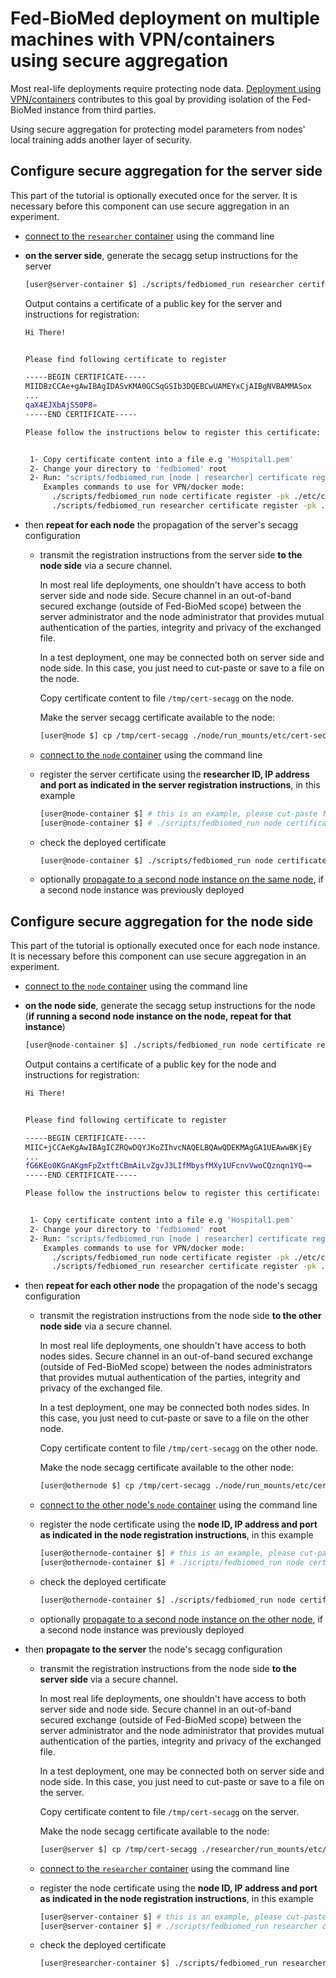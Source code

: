 # Fed-BioMed deployment on multiple machines with VPN/containers using secure aggregation

Most real-life deployments require protecting node data. [Deployment using VPN/containers](../deployment-vpn/) contributes to this goal by providing isolation of the Fed-BioMed instance from third parties.

Using secure aggregation for protecting model parameters from nodes' local training adds another layer of security.

## Configure secure aggregation for the server side

This part of the tutorial is optionally executed once for the server.
It is necessary before this component can use secure aggregation in an experiment.

* [connect to the `researcher` container](../deployment-vpn/#use-the-server) using the command line

* **on the server side**, generate the secagg setup instructions for the server

    ```bash
    [user@server-container $] ./scripts/fedbiomed_run researcher certificate registration-instructions
    ```

    Output contains a certificate of a public key for the server and instructions for registration:

    ```bash
    Hi There! 


    Please find following certificate to register 

    -----BEGIN CERTIFICATE-----
    MIIDBzCCAe+gAwIBAgIDASvKMA0GCSqGSIb3DQEBCwUAMEYxCjAIBgNVBAMMASox
    ...
    qaX4EJXbAjS50P8=
    -----END CERTIFICATE-----

    Please follow the instructions below to register this certificate:


     1- Copy certificate content into a file e.g 'Hospital1.pem'
     2- Change your directory to 'fedbiomed' root
     2- Run: "scripts/fedbiomed_run [node | researcher] certificate register -pk [PATH WHERE CERTIFICATE IS SAVED] -pi researcher_2bd34852-830b-48f0-9f58-613f3e643d42  --ip 10.222.0.2 --port 14000"
        Examples commands to use for VPN/docker mode:
          ./scripts/fedbiomed_run node certificate register -pk ./etc/cert-secagg -pi researcher_2bd34852-830b-48f0-9f58-613f3e643d42 --ip 10.222.0.2 --port 14000
          ./scripts/fedbiomed_run researcher certificate register -pk ./etc/cert-secagg -pi researcher_2bd34852-830b-48f0-9f58-613f3e643d42 --ip 10.222.0.2 --port 14000
    ```

* then **repeat for each node** the propagation of the server's secagg configuration

    * transmit the registration instructions from the server side **to the node side** via a secure channel.

        In most real life deployments, one shouldn't have access to both server side and node side. Secure channel in an out-of-band secured exchange (outside of Fed-BioMed scope) between the server administrator and the node administrator that provides mutual authentication of the parties, integrity and privacy of the exchanged file.

        In a test deployment, one may be connected both on server side and node side. In this case, you just need to cut-paste or save to a file on the node.

        Copy certificate content to file `/tmp/cert-secagg` on the node.

        Make the server secagg certificate available to the node:

        ```bash
        [user@node $] cp /tmp/cert-secagg ./node/run_mounts/etc/cert-secagg
        ```

    * [connect to the `node` container](../deployment-vpn/#use-the-node) using the command line

    * register the server certificate using the **researcher ID, IP address and port as indicated in the server registration instructions**, in this example

        ```bash
        [user@node-container $] # this is an example, please cut-paste from your registration instructions
        [user@node-container $] # ./scripts/fedbiomed_run node certificate register -pk ./etc/cert-secagg -pi researcher_2bd34852-830b-48f0-9f58-613f3e643d42  --ip 10.222.0.2 --port 14000
        ```

    * check the deployed certificate

        ```bash
        [user@node-container $] ./scripts/fedbiomed_run node certificate list
        ```

    * optionally [propagate to a second node instance on the same node](../deployment-vpn-node2/#configure-secure-aggregation-for-the-server-side-for-a-second-node-instance), if a second node instance was previously deployed


## Configure secure aggregation for the node side

This part of the tutorial is optionally executed once for each node instance.
It is necessary before this component can use secure aggregation in an experiment.

* [connect to the `node` container](../deployment-vpn/#use-the-node) using the command line

* **on the node side**, generate the secagg setup instructions for the node (**if running a second node instance on the node, repeat for that instance**)

    ```bash
    [user@node-container $] ./scripts/fedbiomed_run node certificate registration-instructions
    ```

    Output contains a certificate of a public key for the node and instructions for registration:

    ```bash
    Hi There!


    Please find following certificate to register

    -----BEGIN CERTIFICATE-----
    MIIC+jCCAeKgAwIBAgICZRQwDQYJKoZIhvcNAQELBQAwQDEKMAgGA1UEAwwBKjEy
    ...
    fG6KEo0KGnAKgmFpZxtftCBmAiLvZgvJ3LIfMbysfMXy1UFcnvVwoCQznqn1YQ==
    -----END CERTIFICATE-----

    Please follow the instructions below to register this certificate:


     1- Copy certificate content into a file e.g 'Hospital1.pem'
     2- Change your directory to 'fedbiomed' root
     2- Run: "scripts/fedbiomed_run [node | researcher] certificate register -pk [PATH WHERE CERTIFICATE IS SAVED] -pi node_964bdca9-809d-49b8-a9c4-8ba3d108c1ae  --ip 10.221.0.2 --port 14001"
        Examples commands to use for VPN/docker mode:
          ./scripts/fedbiomed_run node certificate register -pk ./etc/cert-secagg -pi node_964bdca9-809d-49b8-a9c4-8ba3d108c1ae --ip 10.221.0.2 --port 14001
          ./scripts/fedbiomed_run researcher certificate register -pk ./etc/cert-secagg -pi node_964bdca9-809d-49b8-a9c4-8ba3d108c1ae --ip 10.221.0.2 --port 14001
    ```

* then **repeat for each other node** the propagation of the node's secagg configuration

    * transmit the registration instructions from the node side **to the other node side** via a secure channel.

        In most real life deployments, one shouldn't have access to both nodes sides. Secure channel in an out-of-band secured exchange (outside of Fed-BioMed scope) between the nodes administrators that provides mutual authentication of the parties, integrity and privacy of the exchanged file.

        In a test deployment, one may be connected both nodes sides. In this case, you just need to cut-paste or save to a file on the other node.

        Copy certificate content to file `/tmp/cert-secagg` on the other node.

        Make the node secagg certificate available to the other node:

        ```bash
        [user@othernode $] cp /tmp/cert-secagg ./node/run_mounts/etc/cert-secagg
        ```

    * [connect to the other node's `node` container](../deployment-vpn/#use-the-node) using the command line

    * register the node certificate using the **node ID, IP address and port as indicated in the node registration instructions**, in this example

        ```bash
        [user@othernode-container $] # this is an example, please cut-paste from your registration instructions
        [user@othernode-container $] # ./scripts/fedbiomed_run node certificate register -pk ./etc/cert-secagg -pi node_964bdca9-809d-49b8-a9c4-8ba3d108c1ae  --ip 10.221.0.2 --port 14001
        ```

    * check the deployed certificate

        ```bash
        [user@othernode-container $] ./scripts/fedbiomed_run node certificate list
        ```

    * optionally [propagate to a second node instance on the other node](../deployment-vpn-node2/#configure-secure-aggregation-for-the-node-side-for-a-second-node-instance), if a second node instance was previously deployed

* then **propagate to the server** the node's secagg configuration

    * transmit the registration instructions from the node side **to the server side** via a secure channel.

        In most real life deployments, one shouldn't have access to both server side and node side. Secure channel in an out-of-band secured exchange (outside of Fed-BioMed scope) between the server administrator and the node administrator that provides mutual authentication of the parties, integrity and privacy of the exchanged file.

        In a test deployment, one may be connected both on server side and node side. In this case, you just need to cut-paste or save to a file on the server.

        Copy certificate content to file `/tmp/cert-secagg` on the server.

        Make the node secagg certificate available to the node:

        ```bash
        [user@server $] cp /tmp/cert-secagg ./researcher/run_mounts/etc/cert-secagg
        ```

    * [connect to the `researcher` container](../deployment-vpn/#use-the-server) using the command line

    * register the node certificate using the **node ID, IP address and port as indicated in the node registration instructions**, in this example

        ```bash
        [user@server-container $] # this is an example, please cut-paste from your registration instructions
        [user@server-container $] # ./scripts/fedbiomed_run researcher certificate register -pk ./etc/cert-secagg -pi node_964bdca9-809d-49b8-a9c4-8ba3d108c1ae  --ip 10.221.0.2 --port 14001
        ```

    * check the deployed certificate

        ```bash
        [user@researcher-container $] ./scripts/fedbiomed_run researcher certificate list
        ```

